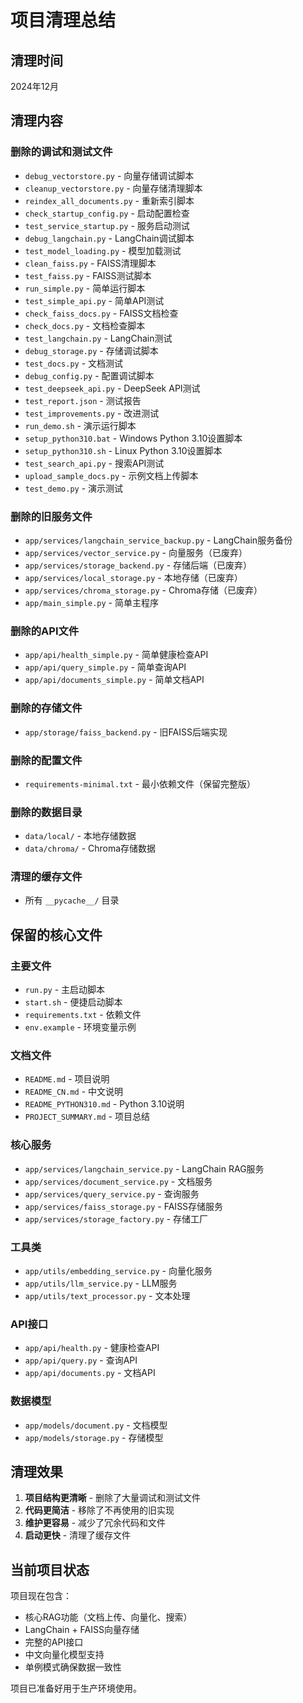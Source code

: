 # 项目清理总结

## 清理时间
2024年12月

## 清理内容

### 删除的调试和测试文件
- `debug_vectorstore.py` - 向量存储调试脚本
- `cleanup_vectorstore.py` - 向量存储清理脚本
- `reindex_all_documents.py` - 重新索引脚本
- `check_startup_config.py` - 启动配置检查
- `test_service_startup.py` - 服务启动测试
- `debug_langchain.py` - LangChain调试脚本
- `test_model_loading.py` - 模型加载测试
- `clean_faiss.py` - FAISS清理脚本
- `test_faiss.py` - FAISS测试脚本
- `run_simple.py` - 简单运行脚本
- `test_simple_api.py` - 简单API测试
- `check_faiss_docs.py` - FAISS文档检查
- `check_docs.py` - 文档检查脚本
- `test_langchain.py` - LangChain测试
- `debug_storage.py` - 存储调试脚本
- `test_docs.py` - 文档测试
- `debug_config.py` - 配置调试脚本
- `test_deepseek_api.py` - DeepSeek API测试
- `test_report.json` - 测试报告
- `test_improvements.py` - 改进测试
- `run_demo.sh` - 演示运行脚本
- `setup_python310.bat` - Windows Python 3.10设置脚本
- `setup_python310.sh` - Linux Python 3.10设置脚本
- `test_search_api.py` - 搜索API测试
- `upload_sample_docs.py` - 示例文档上传脚本
- `test_demo.py` - 演示测试

### 删除的旧服务文件
- `app/services/langchain_service_backup.py` - LangChain服务备份
- `app/services/vector_service.py` - 向量服务（已废弃）
- `app/services/storage_backend.py` - 存储后端（已废弃）
- `app/services/local_storage.py` - 本地存储（已废弃）
- `app/services/chroma_storage.py` - Chroma存储（已废弃）
- `app/main_simple.py` - 简单主程序

### 删除的API文件
- `app/api/health_simple.py` - 简单健康检查API
- `app/api/query_simple.py` - 简单查询API
- `app/api/documents_simple.py` - 简单文档API

### 删除的存储文件
- `app/storage/faiss_backend.py` - 旧FAISS后端实现

### 删除的配置文件
- `requirements-minimal.txt` - 最小依赖文件（保留完整版）

### 删除的数据目录
- `data/local/` - 本地存储数据
- `data/chroma/` - Chroma存储数据

### 清理的缓存文件
- 所有 `__pycache__/` 目录

## 保留的核心文件

### 主要文件
- `run.py` - 主启动脚本
- `start.sh` - 便捷启动脚本
- `requirements.txt` - 依赖文件
- `env.example` - 环境变量示例

### 文档文件
- `README.md` - 项目说明
- `README_CN.md` - 中文说明
- `README_PYTHON310.md` - Python 3.10说明
- `PROJECT_SUMMARY.md` - 项目总结

### 核心服务
- `app/services/langchain_service.py` - LangChain RAG服务
- `app/services/document_service.py` - 文档服务
- `app/services/query_service.py` - 查询服务
- `app/services/faiss_storage.py` - FAISS存储服务
- `app/services/storage_factory.py` - 存储工厂

### 工具类
- `app/utils/embedding_service.py` - 向量化服务
- `app/utils/llm_service.py` - LLM服务
- `app/utils/text_processor.py` - 文本处理

### API接口
- `app/api/health.py` - 健康检查API
- `app/api/query.py` - 查询API
- `app/api/documents.py` - 文档API

### 数据模型
- `app/models/document.py` - 文档模型
- `app/models/storage.py` - 存储模型

## 清理效果

1. **项目结构更清晰** - 删除了大量调试和测试文件
2. **代码更简洁** - 移除了不再使用的旧实现
3. **维护更容易** - 减少了冗余代码和文件
4. **启动更快** - 清理了缓存文件

## 当前项目状态

项目现在包含：
- 核心RAG功能（文档上传、向量化、搜索）
- LangChain + FAISS向量存储
- 完整的API接口
- 中文向量化模型支持
- 单例模式确保数据一致性

项目已准备好用于生产环境使用。 